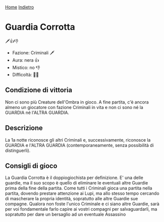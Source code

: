 [Home](/wherewolf-rules)
[Indietro](..)

# Guardia Corrotta

<span class='emoji'>🗡️👍👎</span>

- Fazione: Criminali <span class='emoji'>🗡️</span>
- Aura: nera <span class='emoji'>👍</span>
- Mistico: no <span class='emoji'>👎</span>
- Difficoltà: <span class='emoji'>🌙🌙</span>

## Condizione di vittoria

Non ci sono più Creature dell'Ombra in gioco. A fine partita, c'è ancora almeno un giocatore con fazione Criminali in vita e non ci sono né la GUARDIA né l'ALTRA GUARDIA.

## Descrizione

La 1a notte riconosce gli altri Criminali e, successivamente, riconosce la GUARDIA e l'ALTRA GUARDIA (contemporaneamente, senza possibilità di distinguerli).

## Consigli di gioco

La Guardia Corrotta è il doppiogiochista per definizione. E' una delle guardie, ma il suo scopo è quello di eliminare le eventuali altre Guardie prima della fine della partita. Come tutti i Criminali gioca una partita nella partita, dovendo prestare attenzione ai Lupi, ma allo stesso tempo cercando di mascherare la propria identità, sopratutto alle altre Guardie sue compagne. Qualora non foste l'unico Criminale e ci siano altre Guardie, sarà per voi fondamentale farlo capire ai vostri compagni per salvaguardarli, ma sopratutto per dare un bersaglio ad un eventuale Assassino
